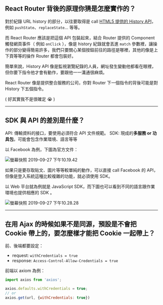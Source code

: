 ## React Router 背後的原理你猜是怎麼實作的？


對於紀錄 URL history 的部分，以往要取得是 call [HTML5 提供的 History API](https://developer.mozilla.org/zh-TW/docs/Web/API/History_API)，例如 `pushState`、`replaceState`... 等等。

而 React Router 應該是把這個 API 包裝起來，結合 Router 提供的 Component 觸發網頁事件（ 例如 `onClick` ），像是 history 紀錄就會丟進 `match` 參數裡，讓操作的部分變得簡易許多，我們只要關心某個按鈕前往的路徑是哪裡，其他的像是上下頁等等的操作 Router 都會包裝好。

簡單來說，History API 像是監視瀏覽紀錄的人員，網址發生變動他都看在眼裡，但你要下指令他才會有動作，要跟他一一溝通很麻煩。

React Router 像是提供整合服務的公司，你對 Router 下一個指令的背後可能是對 History 下五個指令。

( 好其實我不是很確定 😭 )

---

## SDK 與 API 的差別是什麼？

API: 傳輸資料的接口，要使用必須符合 API 文件規範。
SDK: 現成的**多服務 or 功具包**，可能會包含作業環境、語言等等

以 Facebook 為例，下圖為官方文件：

![螢幕快照 2019-09-27 下午10.19.42](https://i.imgur.com/2bnMOgp.jpg)

如果只是要存取貼文、圖片等等較單純的動作，可以直接 call Facebook 的 API，但像是登入系統這種比較複雜的功能，就必須使用 SDK。

以 Web 平台就為例就是 JavaScript SDK，而下圖也可以看到不同的語言跟作業環境也提供相應的 SDK 。

![螢幕快照 2019-09-27 下午10.28.28](https://i.imgur.com/X0PyTUT.jpg)


---

## 在用 Ajax 的時候如果不是同源，預設是不會把 Cookie 帶上的，要怎麼樣才能把 Cookie 一起帶上？

前、後端都要設定：
- request: `withCredentials = true`
- response: `Access-Control-Allow-Credentials = true`

前端以 axiom 為例：

```javascript
import axios from 'axios';

axios.defaults.withCredentials = true;
// or
axios.get(url, {withCredentials: true})
```

